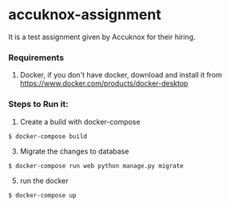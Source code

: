 # accuknox-assignment
It is a test assignment given by Accuknox for their hiring.

### Requirements
1. Docker, if you don't have docker, download and install it from https://www.docker.com/products/docker-desktop

### Steps to Run it:
1. Create a build with docker-compose
```
$ docker-compose build
```
3. Migrate the changes to database
```
$ docker-compose run web python manage.py migrate
``` 
5. run the docker
```
$ docker-compose up
```
